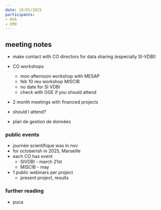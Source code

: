 ```yaml
---
date: 10/01/2025
participants:
- DVA
- EMO
---
```


## meeting notes

- make contact with CO directors for data sharing (especially SI-VDBI)
- CO workshops
  - mon afternoon workshop with MESAP 
  - feb 10 reu workshop MISCIB
  - no date for SI VDBI
  - check with GGE if you should attend

- 2 month meetings with financed projects
- should I attend?

- plan de gestion de données

### public events
- journée scientifique was in nov
- for octoberish in 2025, Marseille
- each CO has event
  - SIVDBI - march 21st
  - MISCIB - may
- 1 public webinars per project
  - present project, results


### further reading
- puca
